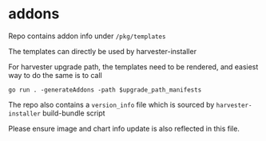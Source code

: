 # addons

Repo contains addon info under `/pkg/templates` 

The templates can directly be used by harvester-installer

For harvester upgrade path, the templates need to be rendered, and easiest way to do the same is to call

`go run . -generateAddons -path $upgrade_path_manifests`

The repo also contains a `version_info` file which is sourced by `harvester-installer` build-bundle script

Please ensure image and chart info update is also reflected in this file.